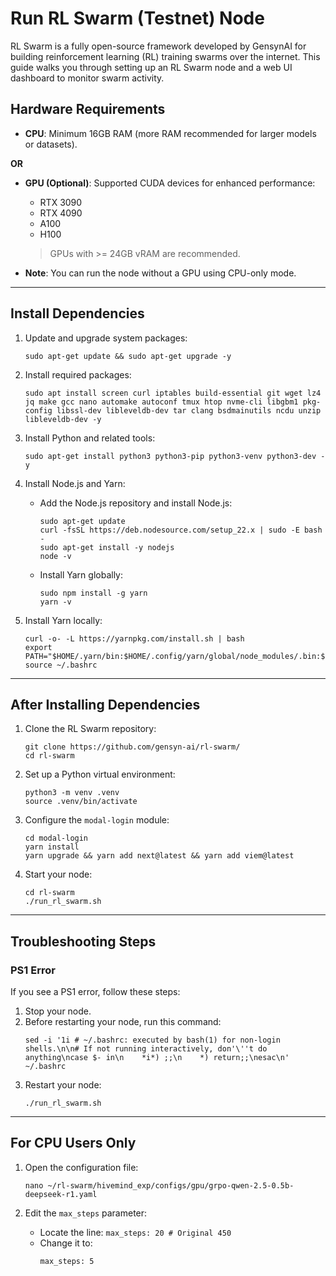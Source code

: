 # Run RL Swarm (Testnet) Node

RL Swarm is a fully open-source framework developed by GensynAI for building reinforcement learning (RL) training swarms over the internet. This guide walks you through setting up an RL Swarm node and a web UI dashboard to monitor swarm activity.

## Hardware Requirements
- **CPU**: Minimum 16GB RAM (more RAM recommended for larger models or datasets).

**OR**

- **GPU (Optional)**: Supported CUDA devices for enhanced performance:
  - RTX 3090
  - RTX 4090
  - A100
  - H100
  > GPUs with >= 24GB vRAM are recommended.

- **Note**: You can run the node without a GPU using CPU-only mode.

---

## Install Dependencies

1. Update and upgrade system packages:
   ```
   sudo apt-get update && sudo apt-get upgrade -y
   ```

2. Install required packages:
   ```
   sudo apt install screen curl iptables build-essential git wget lz4 jq make gcc nano automake autoconf tmux htop nvme-cli libgbm1 pkg-config libssl-dev libleveldb-dev tar clang bsdmainutils ncdu unzip libleveldb-dev -y
   ```

3. Install Python and related tools:
   ```
   sudo apt-get install python3 python3-pip python3-venv python3-dev -y
   ```

4. Install Node.js and Yarn:
   - Add the Node.js repository and install Node.js:
     ```
     sudo apt-get update
     curl -fsSL https://deb.nodesource.com/setup_22.x | sudo -E bash -
     sudo apt-get install -y nodejs
     node -v
     ```
   - Install Yarn globally:
     ```
     sudo npm install -g yarn
     yarn -v
     ```

5. Install Yarn locally:
   ```
   curl -o- -L https://yarnpkg.com/install.sh | bash
   export PATH="$HOME/.yarn/bin:$HOME/.config/yarn/global/node_modules/.bin:$PATH"
   source ~/.bashrc
   ```

---

## After Installing Dependencies

1. Clone the RL Swarm repository:
   ```
   git clone https://github.com/gensyn-ai/rl-swarm/
   cd rl-swarm
   ```

2. Set up a Python virtual environment:
   ```
   python3 -m venv .venv
   source .venv/bin/activate
   ```

3. Configure the `modal-login` module:
   ```
   cd modal-login
   yarn install
   yarn upgrade && yarn add next@latest && yarn add viem@latest
   ```

4. Start your node:
   ```
   cd rl-swarm
   ./run_rl_swarm.sh
   ```

---

## Troubleshooting Steps

### PS1 Error
If you see a PS1 error, follow these steps:
1. Stop your node.
2. Before restarting your node, run this command:
   ```
   sed -i '1i # ~/.bashrc: executed by bash(1) for non-login shells.\n\n# If not running interactively, don'\''t do anything\ncase $- in\n    *i*) ;;\n    *) return;;\nesac\n' ~/.bashrc
   ```
3. Restart your node:
   ```
   ./run_rl_swarm.sh
   ```

---

## For CPU Users Only

1. Open the configuration file:
   ```
   nano ~/rl-swarm/hivemind_exp/configs/gpu/grpo-qwen-2.5-0.5b-deepseek-r1.yaml
   ```

2. Edit the `max_steps` parameter:
   - Locate the line: `max_steps: 20 # Original 450`
   - Change it to:
     ```
     max_steps: 5
     ```
